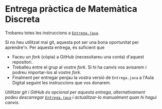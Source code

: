 # Entrega pràctica de Matemàtica Discreta

Trobareu totes les instruccions a [`Entrega.java`](Entrega.java).

Si no heu utilitzat mai git, aquesta pot ser una bona oportunitat per
aprendre'n. Per aquesta entrega, és suficient que

- Faceu un _fork_ (còpia) a GitHub (necessitareu una conta) d'aquest
  repositori.
- Treballeu entre el grup al vostre _fork_. Si hi ha canvis vos avisarem i
  podreu importar-los al vostre _fork_.
- Finalment per entregar penjau la vostra versió de `Entrega.java` a l'Aula
  Digital seguint les instruccions que vos donarem.

_Utilitzar git i GitHub és opcional per aquesta entrega, alternativament podeu
descarregar [`Entrega.java`](Entrega.java) i actualitzar-lo manualment quan hi
hagui canvis._
